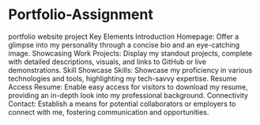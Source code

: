 # Portfolio-Assignment
portfolio website project
Key Elements
Introduction
Homepage: Offer a glimpse into my personality through a concise bio and an eye-catching image.
Showcasing Work
Projects: Display my standout projects, complete with detailed descriptions, visuals, and links to GitHub or live demonstrations.
Skill Showcase
Skills: Showcase my proficiency in various technologies and tools, highlighting my tech-savvy expertise.
Resume Access
Resume: Enable easy access for visitors to download my resume, providing an in-depth look into my professional background.
Connectivity
Contact: Establish a means for potential collaborators or employers to connect with me, fostering communication and opportunities.
